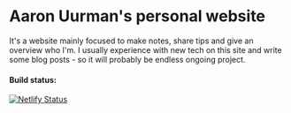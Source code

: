 # Aaron Uurman's personal website

It's a website mainly focused to make notes, share tips and give an overview who I'm.
I usually experience with new tech on this site and write some blog posts - so it will probably be endless ongoing project.

#### Build status:

[![Netlify Status](https://api.netlify.com/api/v1/badges/99967961-8a55-4c06-895e-2a7e6768fd22/deploy-status)](https://app.netlify.com/sites/aaronuurman/deploys)
